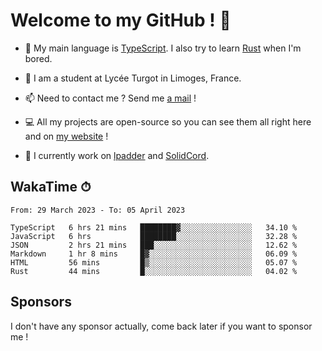 # Welcome to my GitHub ! 🌃

- 🔭 My main language is [TypeScript](https://www.typescriptlang.org/). I also try to learn [Rust](https://www.rust-lang.org/) when I'm bored. 

- 🌱 I am a student at Lycée Turgot in Limoges, France.

- 📫 Need to contact me ? Send me <a href="mailto:mikkel@milescode.dev">a mail</a> !

- 💻 All my projects are open-source so you can see them all right here and on <a href="https://www.vexcited.ml">my website</a> !

- 👀 I currently work on [lpadder](https://github.com/Vexcited/lpadder) and [SolidCord](https://github.com/Vexcited/SolidCord).

## WakaTime ⏱

<!--START_SECTION:waka-->

```text
From: 29 March 2023 - To: 05 April 2023

TypeScript   6 hrs 21 mins   ████████▓░░░░░░░░░░░░░░░░   34.10 %
JavaScript   6 hrs           ████████░░░░░░░░░░░░░░░░░   32.28 %
JSON         2 hrs 21 mins   ███░░░░░░░░░░░░░░░░░░░░░░   12.62 %
Markdown     1 hr 8 mins     █▓░░░░░░░░░░░░░░░░░░░░░░░   06.09 %
HTML         56 mins         █▒░░░░░░░░░░░░░░░░░░░░░░░   05.07 %
Rust         44 mins         █░░░░░░░░░░░░░░░░░░░░░░░░   04.02 %
```

<!--END_SECTION:waka-->

## Sponsors

I don't have any sponsor actually, come back later if you want to sponsor me !
